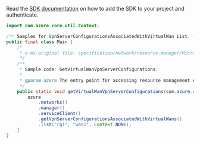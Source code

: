 Read the [SDK documentation](https://github.com/Azure/azure-sdk-for-java/blob/azure-resourcemanager_2.15.0/sdk/resourcemanager/azure-resourcemanager/README.md) on how to add the SDK to your project and authenticate.

```java
import com.azure.core.util.Context;

/** Samples for VpnServerConfigurationsAssociatedWithVirtualWan List. */
public final class Main {
    /*
     * x-ms-original-file: specification/network/resource-manager/Microsoft.Network/stable/2021-05-01/examples/GetVirtualWanVpnServerConfigurations.json
     */
    /**
     * Sample code: GetVirtualWanVpnServerConfigurations.
     *
     * @param azure The entry point for accessing resource management APIs in Azure.
     */
    public static void getVirtualWanVpnServerConfigurations(com.azure.resourcemanager.AzureResourceManager azure) {
        azure
            .networks()
            .manager()
            .serviceClient()
            .getVpnServerConfigurationsAssociatedWithVirtualWans()
            .list("rg1", "wan1", Context.NONE);
    }
}
```

